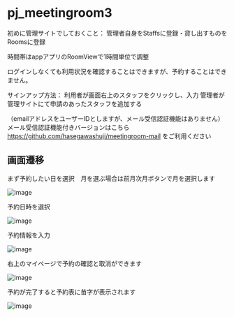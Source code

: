 # pj_meetingroom3

初めに管理サイトでしておくこと：
管理者自身をStaffsに登録・貸し出すものをRoomsに登録

時間帯はappアプリのRoomViewで1時間単位で調整

ログインしなくても利用状況を確認することはできますが、予約することはできません。

サインアップ方法：
利用者が画面右上のスタッフをクリックし、入力
管理者が管理サイトにて申請のあったスタッフを追加する

（emailアドレスをユーザーIDとしますが、メール受信認証機能はありません）
メール受信認証機能付きバージョンはこちら　https://github.com/hasegawashuji/meetingroom-mail
をご利用ください

## 画面遷移

まず予約したい日を選択　月を選ぶ場合は前月次月ボタンで月を選択します

![image](https://github.com/hasegawa-shuji/meetingroommail/assets/102946478/d3b27990-0473-4a29-a485-ddb8d0db62f9)

予約日時を選択

![image](https://github.com/hasegawa-shuji/meetingroommail/assets/102946478/6c59fe8e-1095-4308-bda5-984f02f2b41c)

予約情報を入力

![image](https://github.com/hasegawa-shuji/meetingroommail/assets/102946478/18120e93-2afd-488c-9461-b3c95cac4527)

右上のマイページで予約の確認と取消ができます

![image](https://github.com/hasegawa-shuji/meetingroommail/assets/102946478/29ffd82d-51ef-41d8-ac46-6a1b7f4d9bbb)

予約が完了すると予約表に苗字が表示されます

![image](https://github.com/hasegawa-shuji/meetingroommail/assets/102946478/fcfa7903-e682-438f-8e4e-60f06e86f17c)
